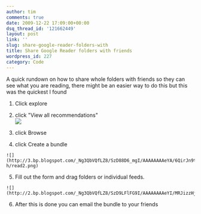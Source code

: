 ```yaml
---
author: tim
comments: true
date: 2009-12-22 17:09:00+00:00
dsq_thread_id: '121662449'
layout: post
link: ''
slug: share-google-reader-folders-with
title: Share Google Reader folders with friends
wordpress_id: 227
category: Code
---
```


A quick rundown on how to share whole folders with friends so they can see
what you are reading, there might be an easier way to do this but this was the
quickest I found  

  1. Click explore
  2. click "View all recommendations"  
  	![](http://1.bp.blogspot.com/_Ng3QbVQfLZ8/SzD8khAOeNI/AAAAAAAAeX4/RBFGgN8O-B8/s1600-h/read1.png)

  3. click Browse
  4. click Create a bundle  
  
  
  

	![](http://3.bp.blogspot.com/_Ng3QbVQfLZ8/SzD88D6_mgI/AAAAAAAAeYA/6QirJn9t9fc/s1600-h/read2.png)  

  
  

  5. Fill out the form and drag folders or individual feeds.  
  
  

	![](http://2.bp.blogspot.com/_Ng3QbVQfLZ8/SzD9LFlFG9I/AAAAAAAAeYI/MRJizzHj1Sc/s640/read3.png)  

  
  

  6. After this is done you can email the bundle to your friends  
